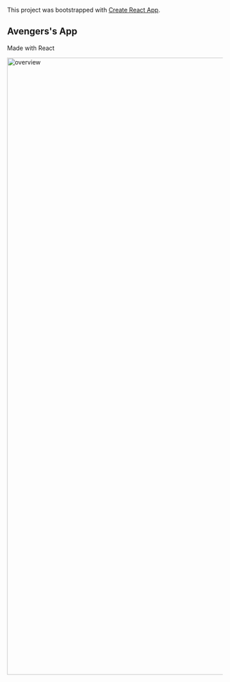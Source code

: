 This project was bootstrapped with [Create React App](https://github.com/facebook/create-react-app).

## Avengers's App

Made with React

<img width="1439" alt="overview" src="https://user-images.githubusercontent.com/14895538/61008953-114c7000-a33f-11e9-87ca-b11b7a8a1db4.png">
